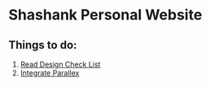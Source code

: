 # Shashank Personal Website

## Things to do:

1. [Read Design Check List](https://github.com/thedaviddias/Front-End-Design-Checklist)
2. [Integrate Parallex](https://github.com/drcmda/react-spring)